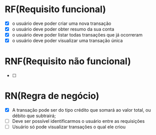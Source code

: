 # RF(Requisito funcional)

- [x]  o usuário deve poder criar uma nova transação
- [x]  o usuário deve poder obter resumo da sua conta
- [x]  o usuário deve poder listar todas transações que já ocorreram
- [x]  o usuário deve poder visualizar uma transação única

# RNF(Requisito não funcional)

- [ ] 

# RN(Regra de negócio)

- [x] A transação pode ser do tipo crédito que somará ao valor total, ou débito que subtrairá;
- [ ] Deve ser possível identificarmos o usuário entre as requisições
- [ ] Usuário só pode visualizar transações o qual ele criou
